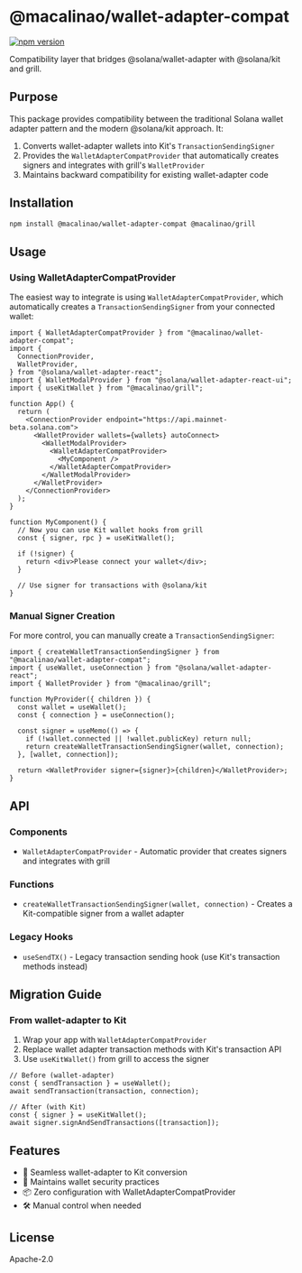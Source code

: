 # @macalinao/wallet-adapter-compat

[![npm version](https://img.shields.io/npm/v/@macalinao/wallet-adapter-compat.svg)](https://www.npmjs.com/package/@macalinao/wallet-adapter-compat)

Compatibility layer that bridges @solana/wallet-adapter with @solana/kit and grill.

## Purpose

This package provides compatibility between the traditional Solana wallet adapter pattern and the modern @solana/kit approach. It:

1. Converts wallet-adapter wallets into Kit's `TransactionSendingSigner`
2. Provides the `WalletAdapterCompatProvider` that automatically creates signers and integrates with grill's `WalletProvider`
3. Maintains backward compatibility for existing wallet-adapter code

## Installation

```bash
npm install @macalinao/wallet-adapter-compat @macalinao/grill
```

## Usage

### Using WalletAdapterCompatProvider

The easiest way to integrate is using `WalletAdapterCompatProvider`, which automatically creates a `TransactionSendingSigner` from your connected wallet:

```tsx
import { WalletAdapterCompatProvider } from "@macalinao/wallet-adapter-compat";
import {
  ConnectionProvider,
  WalletProvider,
} from "@solana/wallet-adapter-react";
import { WalletModalProvider } from "@solana/wallet-adapter-react-ui";
import { useKitWallet } from "@macalinao/grill";

function App() {
  return (
    <ConnectionProvider endpoint="https://api.mainnet-beta.solana.com">
      <WalletProvider wallets={wallets} autoConnect>
        <WalletModalProvider>
          <WalletAdapterCompatProvider>
            <MyComponent />
          </WalletAdapterCompatProvider>
        </WalletModalProvider>
      </WalletProvider>
    </ConnectionProvider>
  );
}

function MyComponent() {
  // Now you can use Kit wallet hooks from grill
  const { signer, rpc } = useKitWallet();

  if (!signer) {
    return <div>Please connect your wallet</div>;
  }

  // Use signer for transactions with @solana/kit
}
```

### Manual Signer Creation

For more control, you can manually create a `TransactionSendingSigner`:

```tsx
import { createWalletTransactionSendingSigner } from "@macalinao/wallet-adapter-compat";
import { useWallet, useConnection } from "@solana/wallet-adapter-react";
import { WalletProvider } from "@macalinao/grill";

function MyProvider({ children }) {
  const wallet = useWallet();
  const { connection } = useConnection();

  const signer = useMemo(() => {
    if (!wallet.connected || !wallet.publicKey) return null;
    return createWalletTransactionSendingSigner(wallet, connection);
  }, [wallet, connection]);

  return <WalletProvider signer={signer}>{children}</WalletProvider>;
}
```

## API

### Components

- `WalletAdapterCompatProvider` - Automatic provider that creates signers and integrates with grill

### Functions

- `createWalletTransactionSendingSigner(wallet, connection)` - Creates a Kit-compatible signer from a wallet adapter

### Legacy Hooks

- `useSendTX()` - Legacy transaction sending hook (use Kit's transaction methods instead)

## Migration Guide

### From wallet-adapter to Kit

1. Wrap your app with `WalletAdapterCompatProvider`
2. Replace wallet adapter transaction methods with Kit's transaction API
3. Use `useKitWallet()` from grill to access the signer

```tsx
// Before (wallet-adapter)
const { sendTransaction } = useWallet();
await sendTransaction(transaction, connection);

// After (with Kit)
const { signer } = useKitWallet();
await signer.signAndSendTransactions([transaction]);
```

## Features

- 🔄 Seamless wallet-adapter to Kit conversion
- 🔐 Maintains wallet security practices
- 📦 Zero configuration with WalletAdapterCompatProvider
- 🛠️ Manual control when needed

## License

Apache-2.0
